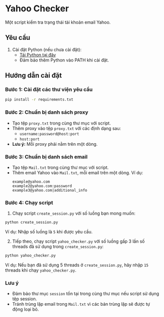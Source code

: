 # Yahoo Checker

Một script kiểm tra trạng thái tài khoản email Yahoo.

## Yêu cầu

1. Cài đặt Python (nếu chưa cài đặt):
   - [Tải Python tại đây](https://www.python.org/downloads/)
   - Đảm bảo thêm Python vào PATH khi cài đặt.

## Hướng dẫn cài đặt

### Bước 1: Cài đặt các thư viện yêu cầu

```bash
pip install -r requirements.txt
```

### Bước 2: Chuẩn bị danh sách proxy

- Tạo tệp `proxy.txt` trong cùng thư mục với script.
- Thêm proxy vào tệp `proxy.txt` với các định dạng sau:
  - `username:password@host:port`
  - `host:port`
- **Lưu ý:** Mỗi proxy phải nằm trên một dòng.

### Bước 3: Chuẩn bị danh sách email

- Tạo tệp `Mail.txt` trong cùng thư mục với script.
- Thêm email Yahoo vào `Mail.txt`, mỗi email trên một dòng. Ví dụ:
  ```
  example@yahoo.com
  example2@yahoo.com:password
  example3@yahoo.com|additional_info
  ```

### Bước 4: Chạy script

1. Chạy script `create_session.py` với số luồng bạn mong muốn:

```bash
python create_session.py
```

Ví dụ: Nhập số luồng là `5` khi được yêu cầu.

2. Tiếp theo, chạy script `yahoo_checker.py` với số luồng gấp 3 lần số threads đã sử dụng trong `create_session.py`:

```bash
python yahoo_checker.py
```

Ví dụ: Nếu bạn đã sử dụng 5 threads ở `create_session.py`, hãy nhập `15` threads khi chạy `yahoo_checker.py`.

### Lưu ý
- Đảm bảo thư mục `session` tồn tại trong cùng thư mục nếu script sử dụng tệp session.
- Tránh trùng lặp email trong `Mail.txt` vì các bản trùng lặp sẽ được tự động loại bỏ.
